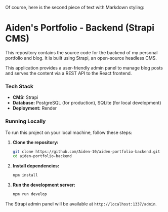 Of course, here is the second piece of text with Markdown styling:

# Aiden's Portfolio - Backend (Strapi CMS)

This repository contains the source code for the backend of my personal portfolio and blog. It is built using Strapi, an open-source headless CMS.

This application provides a user-friendly admin panel to manage blog posts and serves the content via a REST API to the React frontend.

### Tech Stack

  * **CMS:** Strapi
  * **Database:** PostgreSQL (for production), SQLite (for local development)
  * **Deployment:** Render

### Running Locally

To run this project on your local machine, follow these steps:

1.  **Clone the repository:**

    ```sh
    git clone https://github.com/Aiden-10/aiden-portfolio-backend.git
    cd aiden-portfolio-backend
    ```

2.  **Install dependencies:**

    ```sh
    npm install
    ```

3.  **Run the development server:**

    ```sh
    npm run develop
    ```

The Strapi admin panel will be available at `http://localhost:1337/admin`.
